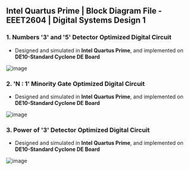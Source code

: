 ## Intel Quartus Prime | Block Diagram File - EEET2604 | Digital Systems Design 1

### 1. Numbers '3' and '5' Detector Optimized Digital Circuit

- Designed and simulated in **Intel Quartus Prime**, and implemented on **DE10-Standard Cyclone DE Board**

![image](https://user-images.githubusercontent.com/111240739/184548643-c2660fa7-8395-4e6a-89fb-4b5b94ea2fd8.png)

### 2. 'N : 1' Minority Gate Optimized Digital Circuit

- Designed and simulated in **Intel Quartus Prime**, and implemented on **DE10-Standard Cyclone DE Board**

![image](https://user-images.githubusercontent.com/111240739/184548791-dc18cbb3-d5d9-42a3-83cb-60c913a6c969.png)

### 3. Power of '3' Detector Optimized Digital Circuit

- Designed and simulated in **Intel Quartus Prime**, and implemented on **DE10-Standard Cyclone DE Board**

![image](https://user-images.githubusercontent.com/111240739/184549451-02836621-03dd-4010-aaaf-4417caa51239.png)

